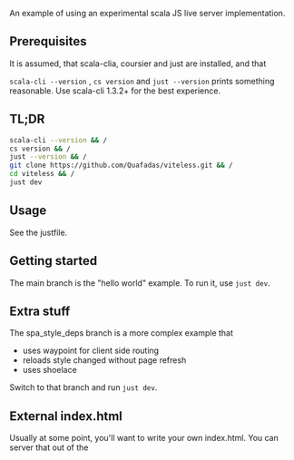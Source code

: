 An example of using an experimental scala JS live server implementation.

## Prerequisites

It is assumed, that scala-clia, coursier and just are installed, and that

`scala-cli --version` ,  `cs version` and `just --version` prints something reasonable. Use scala-cli 1.3.2+ for the best experience.

## TL;DR

```sh
scala-cli --version && /
cs version && /
just --version && /
git clone https://github.com/Quafadas/viteless.git && /
cd viteless && /
just dev
```

## Usage

See the justfile.

## Getting started
The main branch is the "hello world" example. To run it, use `just dev`.

## Extra stuff
The spa_style_deps branch is a more complex example that
- uses waypoint for client side routing
- reloads style changed without page refresh
- uses shoelace

Switch to that branch and run `just dev`.

## External index.html
Usually at some point, you'll want to write your own index.html. You can server that out of the

